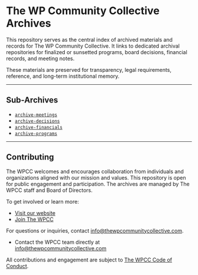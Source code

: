 # The WP Community Collective Archives

This repository serves as the central index of archived materials and records for The WP Community Collective. It links to dedicated archival repositories for finalized or sunsetted programs, board decisions, financial records, and meeting notes.

These materials are preserved for transparency, legal requirements, reference, and long-term institutional memory.

---

## Sub-Archives

- [`archive-meetings`](https://github.com/thewpcommunitycollective/archive-meetings)
- [`archive-decisions`](https://github.com/thewpcommunitycollective/archive-decisions)
- [`archive-financials`](https://github.com/thewpcommunitycollective/archive-financials)
- [`archive-programs`](https://github.com/thewpcommunitycollective/archive-programs)

---

## Contributing

The WPCC welcomes and encourages collaboration from individuals and organizations aligned with our mission and values. This repository is open for public engagement and participation. The archives are managed by The WPCC staff and Board of Directors.

To get involved or learn more:

- [Visit our website](https://www.thewpcommunitycollective.com/)
- [Join The WPCC](https://www.thewpcommunitycollective.com/join/)

For questions or inquiries, contact info@thewpcommunitycollective.com.
- Contact the WPCC team directly at [info@thewpcommunitycollective.com](mailto:info@thewpcommunitycollective.com)

All contributions and engagement are subject to [The WPCC Code of Conduct](https://www.thewpcommunitycollective.com/about/code-of-conduct/).

